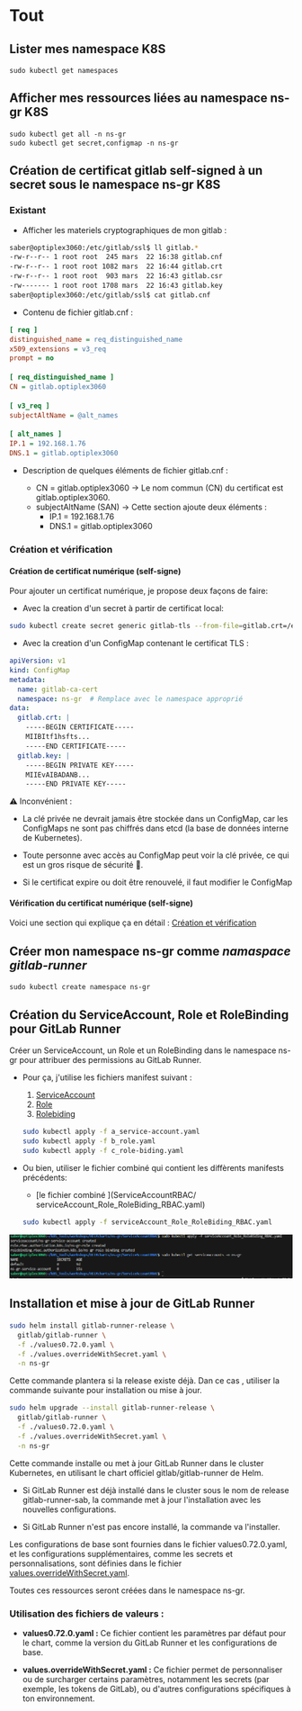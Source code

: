 # Tout
## Lister mes namespace K8S
```
sudo kubectl get namespaces
```
## Afficher mes ressources liées au namespace ns-gr K8S
```
sudo kubectl get all -n ns-gr
sudo kubectl get secret,configmap -n ns-gr

```
## Création de certificat gitlab self-signed à un secret sous le namespace ns-gr K8S
### Existant
* Afficher les materiels cryptographiques de mon gitlab :
```sh
saber@optiplex3060:/etc/gitlab/ssl$ ll gitlab.*
-rw-r--r-- 1 root root  245 mars  22 16:38 gitlab.cnf
-rw-r--r-- 1 root root 1082 mars  22 16:44 gitlab.crt
-rw-r--r-- 1 root root  903 mars  22 16:43 gitlab.csr
-rw------- 1 root root 1708 mars  22 16:43 gitlab.key
saber@optiplex3060:/etc/gitlab/ssl$ cat gitlab.cnf
```
* Contenu de fichier gitlab.cnf :
```ini
[ req ]
distinguished_name = req_distinguished_name
x509_extensions = v3_req
prompt = no

[ req_distinguished_name ]
CN = gitlab.optiplex3060

[ v3_req ]
subjectAltName = @alt_names

[ alt_names ]
IP.1 = 192.168.1.76
DNS.1 = gitlab.optiplex3060

```
* Description de quelques éléments de fichier gitlab.cnf :

  * CN = gitlab.optiplex3060 → Le nom commun (CN) du certificat est gitlab.optiplex3060.
  * subjectAltName (SAN) → Cette section ajoute deux éléments :
      * IP.1 = 192.168.1.76
      * DNS.1 = gitlab.optiplex3060
### Création et vérification
#### Création de certificat numérique (self-signe)
Pour ajouter un certificat numérique, je propose deux façons de faire:
* Avec la creation d'un secret à partir de certificat local:
```sh
sudo kubectl create secret generic gitlab-tls --from-file=gitlab.crt=/etc/gitlab/ssl/gitlab.crt -n ns-gr

```
* Avec la creation d'un ConfigMap  contenant le certificat TLS :
```yml 
apiVersion: v1
kind: ConfigMap
metadata:
  name: gitlab-ca-cert
  namespace: ns-gr  # Remplace avec le namespace approprié
data:
  gitlab.crt: |
    -----BEGIN CERTIFICATE-----
    MIIBItf1hsfts...
    -----END CERTIFICATE-----
  gitlab.key: |
    -----BEGIN PRIVATE KEY-----
    MIIEvAIBADANB...
    -----END PRIVATE KEY-----

```
⚠️ Inconvénient :
* La clé privée ne devrait jamais être stockée dans un ConfigMap, car les ConfigMaps ne sont pas chiffrés dans etcd (la base de données interne de Kubernetes).

* Toute personne avec accès au ConfigMap peut voir la clé privée, ce qui est un gros risque de sécurité 🚨.
* Si le certificat expire ou doit être renouvelé, il faut modifier le ConfigMap

#### Vérification du certificat numérique (self-signe)
Voici une section qui explique ça en détail : [Création et vérification](Secrets/debug-test/debug-test.md)

## Créer mon namespace ns-gr comme *namaspace gitlab-runner*
```
sudo kubectl create namespace ns-gr
```
## Création du ServiceAccount, Role et RoleBinding pour GitLab Runner
Créer un ServiceAccount, un Role et un RoleBinding dans le namespace ns-gr pour attribuer des permissions au GitLab Runner.
  * Pour ça, j'utilise les fichiers manifest suivant :
    1. [ServiceAccount](ServiceAccountRBAC/a_service-account.yaml) 
    2. [Role ](ServiceAccountRBAC/b_role.yaml) 
    3. [Rolebiding](ServiceAccountRBAC/c_role-biding.yaml)

    ```sh
    sudo kubectl apply -f a_service-account.yaml
    sudo kubectl apply -f b_role.yaml
    sudo kubectl apply -f c_role-biding.yaml
    ```

  * Ou bien, utiliser le fichier combiné qui contient les diffèrents manifests précédents:
    * [le fichier combiné ](ServiceAccountRBAC/ serviceAccount_Role_RoleBiding_RBAC.yaml)

    ```sh
    sudo kubectl apply -f serviceAccount_Role_RoleBiding_RBAC.yaml
    ```
![Description de l'image](assets/image1.png)

## Installation et mise à jour de GitLab Runner
```sh
sudo helm install gitlab-runner-release \
  gitlab/gitlab-runner \
  -f ./values0.72.0.yaml \
  -f ./values.overrideWithSecret.yaml \
  -n ns-gr
```
Cette commande plantera si la release existe déjà. Dan ce cas , utiliser la commande suivante pour installation ou mise à jour.

```sh
sudo helm upgrade --install gitlab-runner-release \
  gitlab/gitlab-runner \
  -f ./values0.72.0.yaml \
  -f ./values.overrideWithSecret.yaml \
  -n ns-gr
```

Cette commande installe ou met à jour GitLab Runner dans le cluster Kubernetes, en utilisant le chart officiel gitlab/gitlab-runner de Helm.

  * Si GitLab Runner est déjà installé dans le cluster sous le nom de release gitlab-runner-sab, la commande met à jour l'installation avec les nouvelles configurations.

  * Si GitLab Runner n'est pas encore installé, la commande va l'installer.

Les configurations de base sont fournies dans le fichier values0.72.0.yaml, et les configurations supplémentaires, comme les secrets et personnalisations, sont définies dans le fichier [values.overrideWithSecret.yaml](values.overrideWithSecret.yaml).

Toutes ces ressources seront créées dans le namespace ns-gr.

### Utilisation des fichiers de valeurs :
  * **values0.72.0.yaml :** Ce fichier contient les paramètres par défaut pour le chart, comme la version du GitLab Runner et les configurations de base.

  * **values.overrideWithSecret.yaml :** Ce fichier permet de personnaliser ou de surcharger certains paramètres, notamment les secrets (par exemple, les tokens de GitLab), ou d'autres configurations spécifiques à ton environnement.